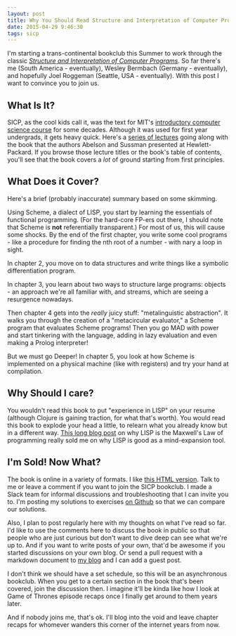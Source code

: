 ```yaml
---
layout: post
title: Why You Should Read Structure and Interpretation of Computer Programs with Me
date: 2015-04-29 9:46:30
tags: sicp
---
```


I'm starting a trans-continental bookclub this Summer to work through the classic [_Structure and Interpretation of Computer Programs_](http://sarabander.github.io/sicp/html/index.xhtml).
So far there's me (South America - eventually), Wesley Bermbach (Germany - eventually), and hopefully Joel Roggeman (Seattle, USA - eventually).
With this post I want to convince you to join us.

## What Is It?
SICP, as the cool kids call it, was the text for MIT's [introductory computer science course](http://ocw.mit.edu/courses/electrical-engineering-and-computer-science/6-001-structure-and-interpretation-of-computer-programs-spring-2005/) for some decades.
Although it was used for first year undergrads, it gets heavy quick.
Here's a [series of lectures](http://ocw.mit.edu/courses/electrical-engineering-and-computer-science/6-001-structure-and-interpretation-of-computer-programs-spring-2005/video-lectures/) going along with the book that the authors Abelson and Sussman presented at Hewlett-Packard.
If you browse those lecture titles or the book's table of contents, you'll see that the book covers a _lot_ of ground starting from first principles.

## What Does it Cover?

Here's a brief (probably inaccurate) summary based on some skimming.

Using Scheme, a dialect of LISP, you start by learning the essentials of functional programming.
(For the hard-core FP-ers out there, I should note that Scheme is **not** referentially transparent.)
For most of us, this will cause some shocks. 
By the end of the first chapter, you write some cool programs - like a procedure for finding the nth root of a number - with nary a loop in sight.

In chapter 2, you move on to data structures and write things like a symbolic differentiation program.

In chapter 3, you learn about two ways to structure large programs: objects - an approach we're all familiar with, and streams, which are seeing a resurgence nowadays.

Then chapter 4 gets into the _really_ juicy stuff: "metalinguistic abstraction". 
It walks you through the creation of a "metacircular evaluator," a Scheme program that evaluates Scheme programs!
Then you go MAD with power and start tinkering with the language, adding in lazy evaluation and even making a Prolog interpreter!

But we must go Deeper! In chapter 5, you look at how Scheme is implemented on a physical machine (like with registers) and try your hand at compilation.

## Why Should I care?

You wouldn't read this book to put "experience in LISP" on your resume (although Clojure is gaining traction, for what that's worth).
You would read this book to explode your head a little, to relearn what you already know but in a different way.
[This long blog post](http://www.michaelnielsen.org/ddi/lisp-as-the-maxwells-equations-of-software/) on why LISP is the Maxwell's Law of programming really sold me on why LISP is good as a mind-expansion tool.


## I'm Sold! Now What?

The book is online in a variety of formats. I like [this HTML version](http://sarabander.github.io/sicp/html/index.xhtml#SEC_Contents).
Talk to me or leave a comment if you want to join the SICP bookclub.
I made a Slack team for informal discussions and troubleshooting that I can invite you to.
I'm posting my solutions to exercises [on Github](https://github.com/WillEngler/sicp-solutions) so that we can compare our solutions.

Also, I plan to post regularly here with my thoughts on what I've read so far.
I'd like to use the comments here to discuss the book in public so that people who are just curious but don't want to dive deep can see what we're up to.
And if you want to write posts of your own, that'd be awesome if you started discussions on your own blog.
Or send a pull request with a markdown document to [my blog](https://github.com/WillEngler/willengler.github.io/tree/prepare) and I can add a guest post.

I don't think we should have a set schedule, so this will be an asynchronous bookclub. 
When you get to a certain section in the book that's been covered, join the discussion then.
I imagine it'll be kinda like how I look at Game of Thrones episode recaps once I finally get around to them years later.

And if nobody joins me, that's ok. 
I'll blog into the void and leave chapter recaps for whomever wanders this corner of the internet years from now.